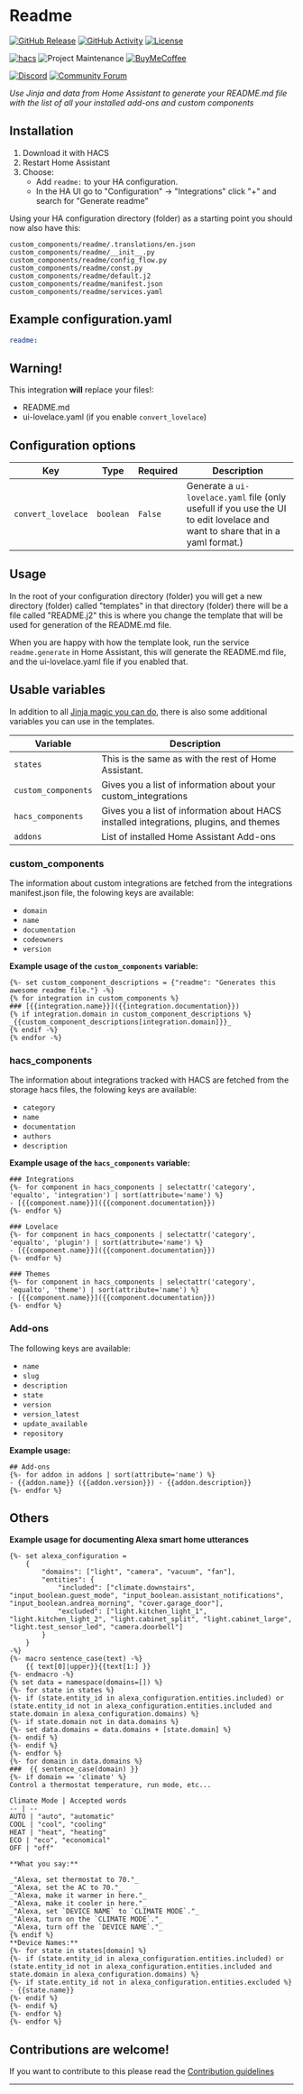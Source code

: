 # Readme

[![GitHub Release][releases-shield]][releases]
[![GitHub Activity][commits-shield]][commits]
[![License][license-shield]](LICENSE.md)

[![hacs][hacsbadge]][hacs]
![Project Maintenance][maintenance-shield]
[![BuyMeCoffee][buymecoffeebadge]][buymecoffee]

[![Discord][discord-shield]][discord]
[![Community Forum][forum-shield]][forum]

_Use Jinja and data from Home Assistant to generate your README.md file
with the list of all your installed add-ons and custom components_


## Installation

1. Download it with HACS
2. Restart Home Assistant
3. Choose:
   - Add `readme:` to your HA configuration.
   - In the HA UI go to "Configuration" -> "Integrations" click "+" and search for "Generate readme"

Using your HA configuration directory (folder) as a starting point you should now also have this:

```text
custom_components/readme/.translations/en.json
custom_components/readme/__init__.py
custom_components/readme/config_flow.py
custom_components/readme/const.py
custom_components/readme/default.j2
custom_components/readme/manifest.json
custom_components/readme/services.yaml
```

## Example configuration.yaml

```yaml
readme:
```

## Warning!

This integration **will** replace your files!:

- README.md
- ui-lovelace.yaml (if you enable `convert_lovelace`)

## Configuration options

Key | Type | Required | Description
-- | -- | -- | --
`convert_lovelace` | `boolean` | `False` | Generate a `ui-lovelace.yaml` file (only usefull if you use the UI to edit lovelace and want to share that in a yaml format.)

## Usage

In the root of your configuration directory (folder) you will get a new directory (folder) called "templates" in that directory (folder) there will be a file called "README.j2" this is where you change the template that will be used for generation of the README.md file.

When you are happy with how the template look, run the service `readme.generate` in Home Assistant, this will generate the README.md file, and the ui-lovelace.yaml file if you enabled that.

## Usable variables

In addition to all [Jinja magic you can do](https://jinja.palletsprojects.com/en/2.10.x/templates/), there is also some additional variables you can use in the templates.

Variable | Description
-- | --
`states` | This is the same as with the rest of Home Assistant.
`custom_components` | Gives you a list of information about your custom_integrations
`hacs_components` | Gives you a list of information about HACS installed integrations, plugins, and themes
`addons` | List of installed Home Assistant Add-ons

### custom_components

The information about custom integrations are fetched from the integrations manifest.json file, the folowing keys are available:

- `domain`
- `name`
- `documentation`
- `codeowners`
- `version`

**Example usage of the  `custom_components` variable:**

```
{%- set custom_component_descriptions = {"readme": "Generates this awesome readme file."} -%}
{% for integration in custom_components %}
### [{{integration.name}}]({{integration.documentation}})
{% if integration.domain in custom_component_descriptions %}
_{{custom_component_descriptions[integration.domain]}}_
{% endif -%}
{% endfor -%}
```

### hacs_components

The information about integrations tracked with HACS are fetched from the storage hacs files, the folowing keys are available:

- `category`
- `name`
- `documentation`
- `authors`
- `description`

**Example usage of the  `hacs_components` variable:**

```
### Integrations
{%- for component in hacs_components | selectattr('category', 'equalto', 'integration') | sort(attribute='name') %}
- [{{component.name}}]({{component.documentation}})
{%- endfor %}

### Lovelace
{%- for component in hacs_components | selectattr('category', 'equalto', 'plugin') | sort(attribute='name') %}
- [{{component.name}}]({{component.documentation}})
{%- endfor %}

### Themes
{%- for component in hacs_components | selectattr('category', 'equalto', 'theme') | sort(attribute='name') %}
- [{{component.name}}]({{component.documentation}})
{%- endfor %}
```

### Add-ons


The following keys are available:

- `name`
- `slug`
- `description`
- `state`
- `version`
- `version_latest`
- `update_available`
- `repository`

**Example usage:**
```
## Add-ons
{%- for addon in addons | sort(attribute='name') %}
- {{addon.name}} ({{addon.version}}) - {{addon.description}}
{%- endfor %}
```

## Others

**Example usage for documenting Alexa smart home utterances**
```
{%- set alexa_configuration =
	{
		"domains": ["light", "camera", "vacuum", "fan"],
		"entities": {
			"included": ["climate.downstairs", "input_boolean.guest_mode", "input_boolean.assistant_notifications", "input_boolean.andrea_morning", "cover.garage_door"],
			"excluded": ["light.kitchen_light_1", "light.kitchen_light_2", "light.cabinet_split", "light.cabinet_large", "light.test_sensor_led", "camera.doorbell"]
		}
	}
-%}
{%- macro sentence_case(text) -%}
	{{ text[0]|upper}}{{text[1:] }}
{%- endmacro -%}
{% set data = namespace(domains=[]) %}
{%- for state in states %}
{%- if (state.entity_id in alexa_configuration.entities.included) or (state.entity_id not in alexa_configuration.entities.included and state.domain in alexa_configuration.domains) %}
{%- if state.domain not in data.domains %}
{%- set data.domains = data.domains + [state.domain] %}
{%- endif %}
{%- endif %}
{%- endfor %}
{%- for domain in data.domains %}
###  {{ sentence_case(domain) }}
{%- if domain == 'climate' %}
Control a thermostat temperature, run mode, etc...

Climate Mode | Accepted words
-- | --
AUTO | "auto", "automatic"
COOL | "cool", "cooling"
HEAT | "heat", "heating"
ECO | "eco", "economical"
OFF | "off"

**What you say:**

_"Alexa, set thermostat to 70."_
_"Alexa, set the AC to 70."_
_"Alexa, make it warmer in here."_
_"Alexa, make it cooler in here."_
_"Alexa, set `DEVICE NAME` to `CLIMATE MODE`."_
_"Alexa, turn on the `CLIMATE MODE`."_
_"Alexa, turn off the `DEVICE NAME`."_
{% endif %}
**Device Names:**
{%- for state in states[domain] %}
{%- if (state.entity_id in alexa_configuration.entities.included) or (state.entity_id not in alexa_configuration.entities.included and state.domain in alexa_configuration.domains) %}
{%- if state.entity_id not in alexa_configuration.entities.excluded %}
- {{state.name}}
{%- endif %}
{%- endif %}
{%- endfor %}
{%- endfor %}
```

## Contributions are welcome!

If you want to contribute to this please read the [Contribution guidelines](CONTRIBUTING.md)

***

[readme]: https://github.com/custom-components/readme
[buymecoffee]: https://www.buymeacoffee.com/ludeeus
[buymecoffeebadge]: https://img.shields.io/badge/buy%20me%20a%20coffee-donate-yellow.svg?style=for-the-badge
[commits-shield]: https://img.shields.io/github/commit-activity/y/custom-components/readme.svg?style=for-the-badge
[commits]: https://github.com/custom-components/readme/commits/main
[hacs]: https://github.com/hacs/integration
[hacsbadge]: https://img.shields.io/badge/HACS-Default-orange.svg?style=for-the-badge
[discord]: https://discord.gg/Qa5fW2R
[discord-shield]: https://img.shields.io/discord/330944238910963714.svg?style=for-the-badge
[exampleimg]: example.png
[forum-shield]: https://img.shields.io/badge/community-forum-brightgreen.svg?style=for-the-badge
[forum]: https://community.home-assistant.io/
[license-shield]: https://img.shields.io/github/license/custom-components/readme.svg?style=for-the-badge
[maintenance-shield]: https://img.shields.io/badge/maintainer-Joakim%20Sørensen%20%40ludeeus-blue.svg?style=for-the-badge
[releases-shield]: https://img.shields.io/github/release/custom-components/readme.svg?style=for-the-badge
[releases]: https://github.com/custom-components/readme/releases
